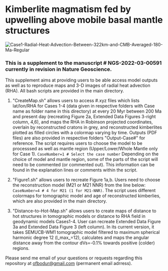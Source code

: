 # Kimberlite magmatism fed by upwelling above mobile basal mantle structures



![Case1-Radial-Heat-Advection-Between-322km-and-CMB-Averaged-180-Ma-Regular](https://user-images.githubusercontent.com/10364530/227427540-a05fb899-b3b5-4df8-925d-ebf5fe7a36f3.png)


### This is a supplement to the manuscript # NGS-2022-03-00591 currently in revision in Nature Geoscience.
 
This supplement aims at providing users to be able access model outputs as well as to reproduce maps and 3-D images of radial heat advection (RHA). All bash scripts are provided in the main directory.

1. "CreateMap.sh" allows users to access #.xyz files which lists lat/lon/RHA for Cases 1-4 (data given in respective folders with Case name as folder name in this directory) at every 20 Myr between 200 Ma and present day (recreating Figure 2a, Extended Data Figures 3-right column, 4,6), and maps the RHA in Robinson projected coordinates, overlain by reconstructed cratons in grey, and reconstructed kimberlites plotted as filled circles with a colormap varying by time. Outputs (PDF files) are also provided in respective folders "Output-Case#" for reference. The script requires users to choose the model to be processsed as well as mantle region (Upper/Lower/Whole Mantle only for Case 1). ``` CaseNumber=1 # Select the case number ``` 
    Depending on the choice of model and mantle region, some of the parts of the script will need to be commented (or commented out). This information can be found in the explanation lines or comments within the script.

2. "Figure1.sh" allows users to recreate Figure 1a,b. Users need to choose the reconstruction model (M21 or M21 NNR) from the line below: ``` CaseNumber=4 # 4 for M21 (1 for M21-NNR) ```. The script uses different colormaps for tomographic model and age of reconstructed kimberlies, which are also provided in the main directory.

3. "Distance-to-Hot-Map.sh" allows users to create maps of distance to hot structures in tomographic models or distance to RHA field in geodynamic models Cases1-4. User can recreate Extended Data Figure 3a and Extended Data Figure 3 (left column). In its current version, it takes SEMUCB-WM1 tomographic model filtered to maximum spherical harmonic degree 12 (l_max_=12), calculates and maps the angular distance away from the contour dVs=-0.1% towards positive (colder) regions. 

Please send me email of your questions or requests regarding this repository at ofbodur@gmail.com (permanent email adrress). 